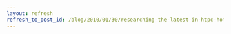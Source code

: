 ```yaml
---
layout: refresh
refresh_to_post_id: /blog/2010/01/30/researching-the-latest-in-htpc-home-theater-pc/index
---
```

